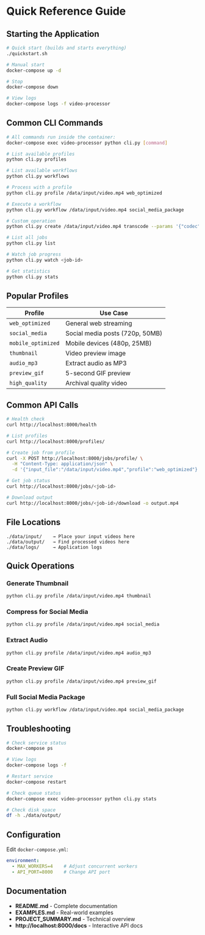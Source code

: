# Quick Reference Guide

## Starting the Application

```bash
# Quick start (builds and starts everything)
./quickstart.sh

# Manual start
docker-compose up -d

# Stop
docker-compose down

# View logs
docker-compose logs -f video-processor
```

## Common CLI Commands

```bash
# All commands run inside the container:
docker-compose exec video-processor python cli.py [command]

# List available profiles
python cli.py profiles

# List available workflows
python cli.py workflows

# Process with a profile
python cli.py profile /data/input/video.mp4 web_optimized

# Execute a workflow
python cli.py workflow /data/input/video.mp4 social_media_package

# Custom operation
python cli.py create /data/input/video.mp4 transcode --params '{"codec":"libx264","crf":23}'

# List all jobs
python cli.py list

# Watch job progress
python cli.py watch <job-id>

# Get statistics
python cli.py stats
```

## Popular Profiles

| Profile | Use Case |
|---------|----------|
| `web_optimized` | General web streaming |
| `social_media` | Social media posts (720p, 50MB) |
| `mobile_optimized` | Mobile devices (480p, 25MB) |
| `thumbnail` | Video preview image |
| `audio_mp3` | Extract audio as MP3 |
| `preview_gif` | 5-second GIF preview |
| `high_quality` | Archival quality video |

## Common API Calls

```bash
# Health check
curl http://localhost:8000/health

# List profiles
curl http://localhost:8000/profiles/

# Create job from profile
curl -X POST http://localhost:8000/jobs/profile/ \
  -H "Content-Type: application/json" \
  -d '{"input_file":"/data/input/video.mp4","profile":"web_optimized"}'

# Get job status
curl http://localhost:8000/jobs/<job-id>

# Download output
curl http://localhost:8000/jobs/<job-id>/download -o output.mp4
```

## File Locations

```
./data/input/    → Place your input videos here
./data/output/   → Find processed videos here
./data/logs/     → Application logs
```

## Quick Operations

### Generate Thumbnail
```bash
python cli.py profile /data/input/video.mp4 thumbnail
```

### Compress for Social Media
```bash
python cli.py profile /data/input/video.mp4 social_media
```

### Extract Audio
```bash
python cli.py profile /data/input/video.mp4 audio_mp3
```

### Create Preview GIF
```bash
python cli.py profile /data/input/video.mp4 preview_gif
```

### Full Social Media Package
```bash
python cli.py workflow /data/input/video.mp4 social_media_package
```

## Troubleshooting

```bash
# Check service status
docker-compose ps

# View logs
docker-compose logs -f

# Restart service
docker-compose restart

# Check queue status
docker-compose exec video-processor python cli.py stats

# Check disk space
df -h ./data/output/
```

## Configuration

Edit `docker-compose.yml`:
```yaml
environment:
  - MAX_WORKERS=4    # Adjust concurrent workers
  - API_PORT=8000    # Change API port
```

## Documentation

- **README.md** - Complete documentation
- **EXAMPLES.md** - Real-world examples
- **PROJECT_SUMMARY.md** - Technical overview
- **http://localhost:8000/docs** - Interactive API docs
